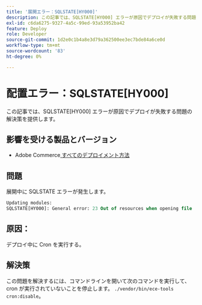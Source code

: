 ```yaml
---
title: '展開エラー：SQLSTATE[HY000]'
description: この記事では、SQLSTATE[HY000] エラーが原因でデプロイが失敗する問題の解決策を提供します。
exl-id: c6da6275-9327-4a5c-99ed-93a53952ba42
feature: Deploy
role: Developer
source-git-commit: 1d2e0c1b4a8e3d79a362500ee3ec7bde84a6ce0d
workflow-type: tm+mt
source-wordcount: '83'
ht-degree: 0%

---
```


# 配置エラー：SQLSTATE[HY000]

この記事では、SQLSTATE[HY000] エラーが原因でデプロイが失敗する問題の解決策を提供します。

## 影響を受ける製品とバージョン

* Adobe Commerce[ すべてのデプロイメント方法 ](https://magento.com/sites/default/files/magento-software-lifecycle-policy.pdf)

## 問題

展開中に SQLSTATE エラーが発生します。

```sql
Updating modules:
SQLSTATE[HY000]: General error: 23 Out of resources when opening file '/tmp/#sql_565c_0.MAD' (Errcode: 24 "Too many open files"),
```

## 原因：

デプロイ中に Cron を実行する。

## 解決策

この問題を解決するには、コマンドラインを開いて次のコマンドを実行して、cron が実行されていないことを停止します。
`./vendor/bin/ece-tools cron:disable`。
